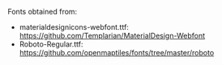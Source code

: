 Fonts obtained from:

* materialdesignicons-webfont.ttf: https://github.com/Templarian/MaterialDesign-Webfont
* Roboto-Regular.ttf: https://github.com/openmaptiles/fonts/tree/master/roboto
